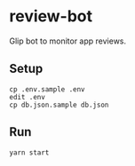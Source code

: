 # review-bot

Glip bot to monitor app reviews.


## Setup

```
cp .env.sample .env
edit .env
cp db.json.sample db.json
```

## Run

```
yarn start
```
